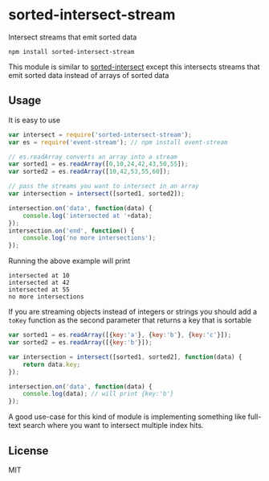 # sorted-intersect-stream

Intersect streams that emit sorted data

	npm install sorted-intersect-stream

This module is similar to [sorted-intersect](https://github.com/mafintosh/sorted-intersect)
except this intersects streams that emit sorted data instead of arrays of sorted data

## Usage

It is easy to use

``` js
var intersect = require('sorted-intersect-stream');
var es = require('event-stream'); // npm install event-stream

// es.readArray converts an array into a stream
var sorted1 = es.readArray([0,10,24,42,43,50,55]);
var sorted2 = es.readArray([10,42,53,55,60]);

// pass the streams you want to intersect in an array
var intersection = intersect([sorted1, sorted2]);

intersection.on('data', function(data) {
	console.log('intersected at '+data);
});
intersection.on('end', function() {
	console.log('no more intersections');
});
```

Running the above example will print

```
intersected at 10
intersected at 42
intersected at 55
no more intersections
```

If you are streaming objects instead of integers or strings you should add a `toKey` function as
the second parameter that returns a key that is sortable

``` js
var sorted1 = es.readArray([{key:'a'}, {key:'b'}, {key:'c'}]);
var sorted2 = es.readArray([{key:'b'}]);

var intersection = intersect([sorted1, sorted2], function(data) {
	return data.key;
});

intersection.on('data', function(data) {
	console.log(data); // will print {key:'b'}
});
```

A good use-case for this kind of module is implementing something like full-text search where you want to
intersect multiple index hits.

## License

MIT